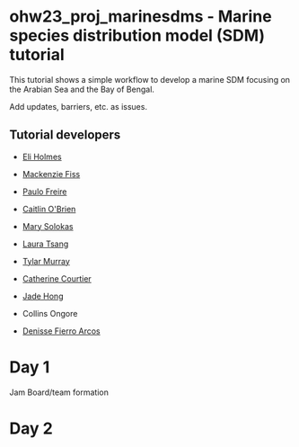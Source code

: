 # ohw23_proj_marinesdms - Marine species distribution model (SDM) tutorial
This tutorial shows a simple workflow to develop a marine SDM focusing on the Arabian Sea and the Bay of Bengal.

Add updates, barriers, etc. as issues.

## Tutorial developers
- [Eli Holmes](https://github.com/eeholmes)  

- [Mackenzie Fiss](https://github.com/mackenziefiss)  

- [Paulo Freire](https://github.com/Pfreire29)  

- [Caitlin O'Brien](https://github.com/caitobrien)  

- [Mary Solokas](https://github.com/marysolokas)  

- [Laura Tsang](https://github.com/lauratsang)  

- [Tylar Murray](https://github.com/7yl4r)  

- [Catherine Courtier](https://github.com/cacourtier)  

- [Jade Hong](https://github.com/sjhong0117)  

- Collins Ongore  

- [Denisse Fierro Arcos](https://github.com/lidefi87)  

# Day 1

Jam Board/team formation


# Day 2
